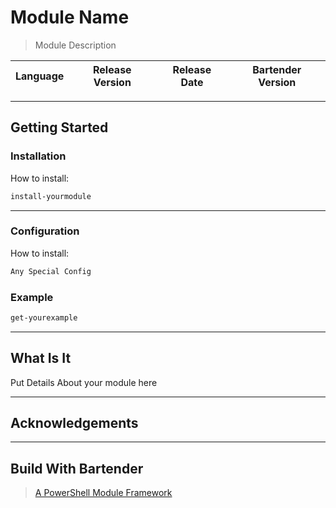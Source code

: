 # Module Name

> Module Description

| Language | Release Version | Release Date | Bartender Version |
|:-------------------:|:-------------------:|:-------------------:|:-------------------:|

<!-- This will be updated on module release -->

<!--Bartender Dynamic Header -- Code Below Here -->



***
##  Getting Started

### Installation
How to install:
```powershell
install-yourmodule

```

---

### Configuration
How to install:
```powershell
Any Special Config

```

### Example

```powershell
get-yourexample

```

***
## What Is It

Put Details About your module here

***
## Acknowledgements



<!--Bartender Link, please leave this here if you make use of this module -->
***

## Build With Bartender
> [A PowerShell Module Framework](https://github.com/DomainGroupOSS/bartender)

